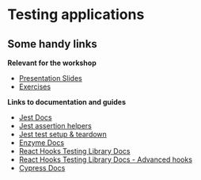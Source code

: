 # Testing applications

## Some handy links

**Relevant for the workshop**

- <a href="https://docs.google.com/presentation/d/1E-sCSvJzIYXnyP69WiwL-eMFJv7vMDPfsUw7cMPuZpk/edit?usp=sharing" target="_blank">Presentation Slides</a>
- [Exercises](./EXERCISES.md)

**Links to documentation and guides**

- <a href="https://jestjs.io/docs/en/getting-started" target="_blank">Jest Docs</a>
- <a href="https://jestjs.io/docs/en/expect" target="_blank">Jest assertion helpers</a>
- <a href="https://jestjs.io/docs/en/setup-teardown" target="_blank">Jest test setup & teardown</a>
- <a href="https://enzymejs.github.io/enzyme/docs/api/" target="_blank">Enzyme Docs</a>
- <a href="https://react-hooks-testing-library.com/" target="_blank">React Hooks Testing Library Docs</a>
- <a href="https://react-hooks-testing-library.com/usage/advanced-hooks" target="_blank">React Hooks Testing Library Docs - Advanced hooks</a>
- <a href="https://docs.cypress.io/guides/overview/why-cypress.html#In-a-nutshell" target="_blank">Cypress Docs</a>

